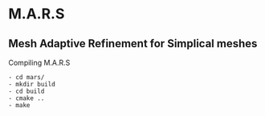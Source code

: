 # M.A.R.S #
## Mesh Adaptive Refinement for Simplical meshes ##

Compiling M.A.R.S

	- cd mars/
	- mkdir build
	- cd build
	- cmake ..
	- make
